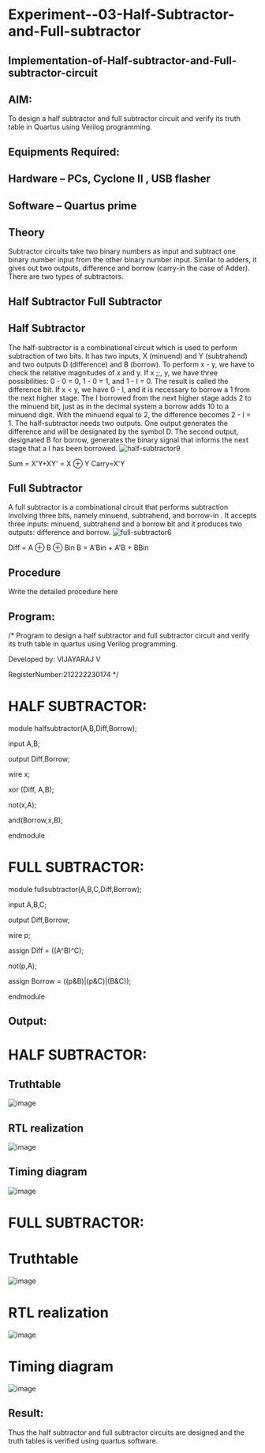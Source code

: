 # Experiment--03-Half-Subtractor-and-Full-subtractor
## Implementation-of-Half-subtractor-and-Full-subtractor-circuit
## AIM:
To design a half subtractor and full subtractor circuit and verify its truth table in Quartus using Verilog programming.

## Equipments Required:
## Hardware – PCs, Cyclone II , USB flasher
## Software – Quartus prime
## Theory
Subtractor circuits take two binary numbers as input and subtract one binary number input from the other binary number input. Similar to adders, it gives out two outputs, difference and borrow (carry-in the case of Adder). There are two types of subtractors.

## Half Subtractor Full Subtractor
## Half Subtractor
The half-subtractor is a combinational circuit which is used to perform subtraction of two bits. It has two inputs, X (minuend) and Y (subtrahend) and two outputs D (difference) and B (borrow). To perform x - y, we have to check the relative magnitudes of x and y. If x ;;, y, we have three possibilities: 0 - 0 = 0, 1 - 0 = 1, and 1 - I = 0. The result is called the difference bit. If x < y, we have 0 - I, and it is necessary to borrow a 1 from the next higher stage. The I borrowed from the next higher stage adds 2 to the minuend bit, just as in the decimal system a borrow adds 10 to a minuend digit. With the minuend equal to 2, the difference becomes 2 - I = 1. The half-subtractor needs two outputs. One output generates the difference and will be designated by the symbol D. The second output, designated B for borrow, generates the binary signal that informs the next stage that a I has been borrowed.
![half-subtractor9](https://user-images.githubusercontent.com/36288975/166112538-58c3bc7c-ee5d-4e6a-ac8d-8e8328efe27a.png)


Sum = X'Y+XY' = X ⊕ Y
Carry=X'Y

## Full Subtractor
A full subtractor is a combinational circuit that performs subtraction involving three bits, namely minuend, subtrahend, and borrow-in . It accepts three inputs: minuend, subtrahend and a borrow bit and it produces two outputs: difference and borrow. 
![full-subtractor6](https://user-images.githubusercontent.com/36288975/166112541-24c68359-3de8-4674-ae22-8272ffc385ed.png)


Diff = A ⊕ B ⊕ Bin B = A'Bin + A'B + BBin

## Procedure



Write the detailed procedure here 


## Program:
/*
Program to design a half subtractor and full subtractor circuit and verify its truth table in quartus using Verilog programming.

Developed by: VIJAYARAJ V

RegisterNumber:212222230174
*/

# HALF SUBTRACTOR:

module halfsubtractor(A,B,Diff,Borrow);

input A,B;

output Diff,Borrow;

wire x;

xor (Diff, A,B);

not(x,A);

and(Borrow,x,B);

endmodule

# FULL SUBTRACTOR:

module fullsubtractor(A,B,C,Diff,Borrow);

input A,B,C;

output Diff,Borrow;

wire p;

assign Diff = ((A^B)^C);

not(p,A);

assign Borrow = ((p&B)|(p&C)|(B&C));

endmodule

## Output:

# HALF SUBTRACTOR:

## Truthtable

![image](https://user-images.githubusercontent.com/121303741/234767676-a18f9128-663f-4eb3-8c37-4b2cbec1c50a.png)

##  RTL realization

![image](https://user-images.githubusercontent.com/121303741/234767716-32a4b784-019a-4b57-a836-5b535f5a9b85.png)


## Timing diagram 

![image](https://user-images.githubusercontent.com/121303741/234767762-5e481cac-9f2c-40ca-baeb-5b1f69c05d17.png)

# FULL SUBTRACTOR:

# Truthtable

![image](https://user-images.githubusercontent.com/121303741/234767851-d9e2c930-957c-4d87-887d-c95b5c9fa67d.png)

# RTL realization

![image](https://user-images.githubusercontent.com/121303741/234767965-6847e948-c9c0-46ce-8d41-7ed523fdfa80.png)

# Timing diagram

![image](https://user-images.githubusercontent.com/121303741/234768055-fbc19279-9ad4-40e6-a21d-f8ed867eb031.png)

## Result:
Thus the half subtractor and full subtractor circuits are designed and the truth tables is verified using quartus software.
